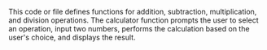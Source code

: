 This code or file defines functions for addition, subtraction, multiplication, and division operations. 
The calculator function prompts the user to select an operation, input two numbers, 
performs the calculation based on the user's choice, and displays the result.
